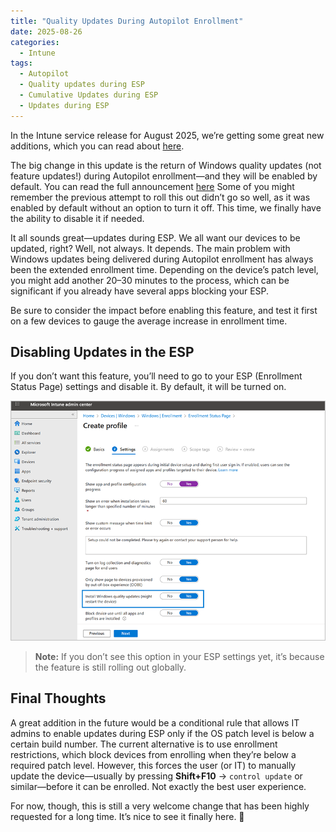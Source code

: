 ```yaml
---
title: "Quality Updates During Autopilot Enrollment"
date: 2025-08-26
categories:
  - Intune
tags:
  - Autopilot
  - Quality updates during ESP
  - Cumulative Updates during ESP
  - Updates during ESP
---
```


In the Intune service release for August 2025, we’re getting some great new additions, which you can read about [here](https://techcommunity.microsoft.com/blog/microsoftintuneblog/what%E2%80%99s-new-in-microsoft-intune-august-2025/4445612). 

The big change in this update is the return of Windows quality updates (not feature updates!) during Autopilot enrollment—and they will be enabled by default. You can read the full announcement [here](https://techcommunity.microsoft.com/blog/windows-itpro-blog/get-ready-for-windows-quality-updates-out-of-the-box/4434498)
Some of you might remember the previous attempt to roll this out didn’t go so well, as it was enabled by default without an option to turn it off. This time, we finally have the ability to disable it if needed.

It all sounds great—updates during ESP. We all want our devices to be updated, right? Well, not always. It depends. The main problem with Windows updates being delivered during Autopilot enrollment has always been the extended enrollment time. Depending on the device’s patch level, you might add another 20–30 minutes to the process, which can be significant if you already have several apps blocking your ESP.

Be sure to consider the impact before enabling this feature, and test it first on a few devices to gauge the average increase in enrollment time.

## Disabling Updates in the ESP

If you don’t want this feature, you’ll need to go to your ESP (Enrollment Status Page) settings and disable it. By default, it will be turned on.  

![ESP](/assets/images/2025-26-08-Updates-ESP/Toggle-ESP.png?raw=true "ESP Windows Update Toggle")

> **Note:** If you don’t see this option in your ESP settings yet, it’s because the feature is still rolling out globally.

## Final Thoughts

A great addition in the future would be a conditional rule that allows IT admins to enable updates during ESP only if the OS patch level is below a certain build number. The current alternative is to use enrollment restrictions, which block devices from enrolling when they’re below a required patch level. However, this forces the user (or IT) to manually update the device—usually by pressing **Shift+F10** → `control update` or similar—before it can be enrolled. Not exactly the best user experience.

For now, though, this is still a very welcome change that has been highly requested for a long time. It’s nice to see it finally here. 🙂
